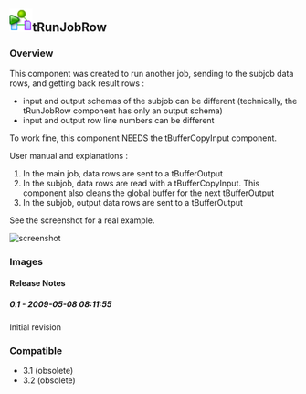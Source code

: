 ## <img src='./logo.jpg' width='40' height='40'>tRunJobRow

### Overview
This component was created to run another job, sending to the subjob data rows, and getting back result rows :

- input and output schemas of the subjob can be different (technically, the tRunJobRow component has only an output schema)
- input and output row line numbers can be different

To work fine, this component NEEDS the tBufferCopyInput component.

User manual and explanations :
1) In the main job, data rows are sent to a tBufferOutput
2) In the subjob, data rows are read with a tBufferCopyInput. This component also cleans the global buffer for the next tBufferOutput
3) In the subjob, output data rows are sent to a tBufferOutput

See the screenshot for a real example.


![screenshot](https://talendforge.org/exchange/tos/upload_tos/extension-155/screenshot.jpg)
### Images




#### Release Notes

##### 0.1 - 2009-05-08 08:11:55
Initial revision
### Compatible
 -  3.1 (obsolete)
 -   3.2 (obsolete)